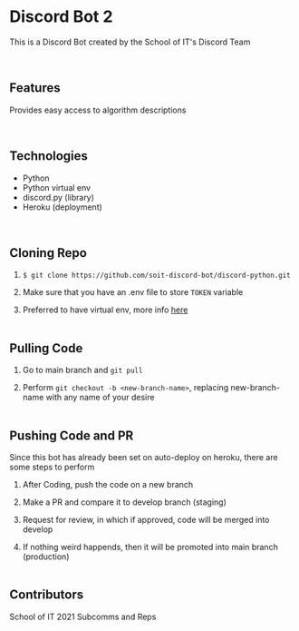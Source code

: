# Discord Bot 2
This is a Discord Bot created by the School of IT's Discord Team

<br>

## Features
Provides easy access to algorithm descriptions

<br>

## Technologies
- Python
- Python virtual env
- discord.py (library)
- Heroku (deployment)

<br>

## Cloning Repo
1. `$ git clone https://github.com/soit-discord-bot/discord-python.git`

2. Make sure that you have an .env file to store `TOKEN` variable

3. Preferred to have virtual env, more info [here](https://realpython.com/python-virtual-environments-a-primer/)<br><br>

## Pulling Code
1. Go to main branch and `git pull`<br>

2. Perform `git checkout -b <new-branch-name>`, replacing new-branch-name with any name of your desire<br><br>

## Pushing Code and PR
Since this bot has already been set on auto-deploy on heroku, there are some steps to perform<br>

1. After Coding, push the code on a new branch

2. Make a PR and compare it to develop branch (staging)
3. Request for review, in which if approved, code will be merged into develop
3. If nothing weird happends, then it will be promoted into main branch (production)<br><br>

## Contributors
School of IT 2021 Subcomms and Reps
